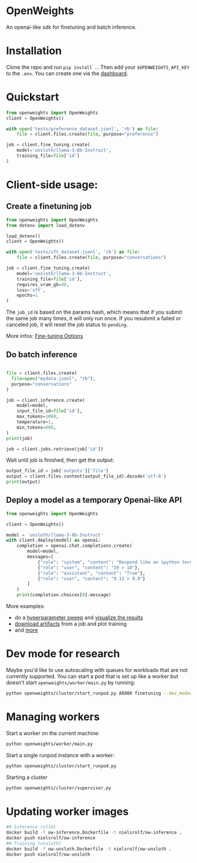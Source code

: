 # OpenWeights
An openai-like sdk for finetuning and batch inference.

# Installation
Clone the repo and run `pip install .`.
Then add your `$OPENWEIGHTS_API_KEY` to the `.env`. You can create one via the [dashboard](https://kzy2zyhynxvjz7-8124.proxy.runpod.net/).

# Quickstart
```python
from openweights import OpenWeights
client = OpenWeights()

with open('tests/preference_dataset.jsonl', 'rb') as file:
    file = client.files.create(file, purpose="preference")

job = client.fine_tuning.create(
    model='unsloth/llama-3-8b-Instruct',
    training_file=file['id']
)
```

# Client-side usage:

## Create a finetuning job

```python
from openweights import OpenWeights
from dotenv import load_dotenv

load_dotenv()
client = OpenWeights()

with open('tests/sft_dataset.jsonl', 'rb') as file:
    file = client.files.create(file, purpose="conversations")

job = client.fine_tuning.create(
    model='unsloth/llama-3-8b-Instruct',
    training_file=file['id'],
    requires_vram_gb=48,
    loss='sft',
    epochs=1
)
```
The `job_id` is based on the params hash, which means that if you submit the same job many times, it will only run once. If you resubmit a failed or canceled job, it will reset the job status to `pending`.

More infos: [Fine-tuning Options](docs/finetuning.md) 

## Do batch inference
```python

file = client.files.create(
  file=open("mydata.jsonl", "rb"),
  purpose="conversations"
)

job = client.inference.create(
    model=model,
    input_file_id=file['id'],
    max_tokens=1000,
    temperature=1,
    min_tokens=600,
)
print(job)

job = client.jobs.retrieve(job['id'])
```
Wait until job is finished, then get the output:

```py
output_file_id = job['outputs']['file']
output = client.files.content(output_file_id).decode('utf-8')
print(output)
```

## Deploy a model as a temporary Openai-like API
```py
from openweights import OpenWeights

client = OpenWeights()

model = 'unsloth/llama-3-8b-Instruct'
with client.deploy(model) as openai:
    completion = openai.chat.completions.create(
        model=model,
        messages=[
            {"role": "system", "content": "Respond like an ipython terminal"},
            {"role": "user", "content": "20 > 10"},
            {"role": "assistant", "content": "True"},
            {"role": "user", "content": "9.11 > 9.9"}
        ]
    )
    print(completion.choices[0].message)
```

More examples:
- do a [hyperparameter sweep](example/hparams_sweep.py) and [visualize the results](example/analyze_hparam_sweep.ipynb)
- [download artifacts](example/download.py) from a job and plot training
- and [more](example/)

# Dev mode for research
Maybe you'd like to use autoscaling with queues for workloads that are not currently supported. You can start a pod that is set up like a worker but doesn't start `openweights/worker/main.py` by running:
```sh
python openweights/cluster/start_runpod.py A6000 finetuning --dev_mode=true
```

# Managing workers

Start a worker on the current machine:
```sh
python openweights/worker/main.py
```

Start a single runpod instance with a worker:
```sh
python openweights/cluster/start_runpod.py
```

Starting a cluster
```sh
python openweights/cluster/supervisor.py
```

# Updating worker images

```sh
## Inference (vllm)
docker build -f ow-inference.Dockerfile -t nielsrolf/ow-inference .
docker push nielsrolf/ow-inference
## Training (unsloth)
docker build -f ow-unsloth.Dockerfile -t nielsrolf/ow-unsloth .
docker push nielsrolf/ow-unsloth
```
